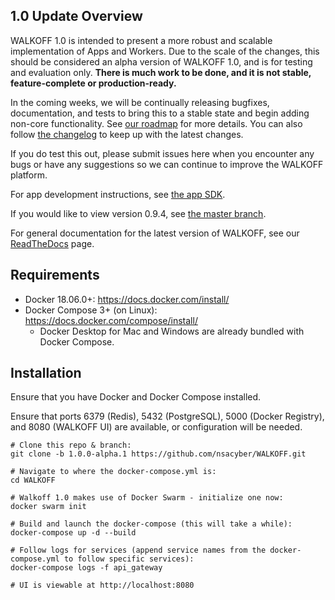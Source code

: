 ## 1.0 Update Overview

WALKOFF 1.0 is intended to present a more robust and scalable implementation of Apps and Workers. 
Due to the scale of the changes, this should be considered an alpha version of WALKOFF 1.0, and is for testing and 
evaluation only. **There is much work to be done, and it is not stable, feature-complete or production-ready.**

In the coming weeks, we will be continually releasing bugfixes, documentation, and tests to bring this to a stable 
state and begin adding non-core functionality. See [our roadmap](ROADMAP.md) for more details. You can also follow [the changelog](CHANGELOG.md) to keep up with the latest changes.

If you do test this out, please submit issues here when you encounter any bugs or have any suggestions so we can 
continue to improve the WALKOFF platform. 

For app development instructions, see [the app SDK](app_sdk/README.md).

If you would like to view version 0.9.4, see [the master branch](https://github.com/nsacyber/WALKOFF/tree/master). 

For general documentation for the latest version of WALKOFF, see our [ReadTheDocs](https://walkoff.readthedocs.io/en/latest/) page.

## Requirements

* Docker 18.06.0+: https://docs.docker.com/install/
* Docker Compose 3+ (on Linux): https://docs.docker.com/compose/install/
    * Docker Desktop for Mac and Windows are already bundled with Docker Compose.
    

## Installation

Ensure that you have Docker and Docker Compose installed.

Ensure that ports 6379 (Redis), 5432 (PostgreSQL), 5000 (Docker Registry), and 8080 (WALKOFF UI) are available, 
or configuration will be needed.

```
# Clone this repo & branch:
git clone -b 1.0.0-alpha.1 https://github.com/nsacyber/WALKOFF.git

# Navigate to where the docker-compose.yml is:
cd WALKOFF

# Walkoff 1.0 makes use of Docker Swarm - initialize one now:
docker swarm init

# Build and launch the docker-compose (this will take a while):
docker-compose up -d --build

# Follow logs for services (append service names from the docker-compose.yml to follow specific services):
docker-compose logs -f api_gateway

# UI is viewable at http://localhost:8080
```
